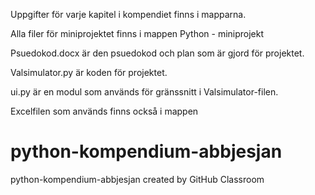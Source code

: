 Uppgifter för varje kapitel i kompendiet finns i mapparna.

Alla filer för miniprojektet finns i mappen  Python - miniprojekt

Psuedokod.docx är den psuedokod och plan som är gjord för projektet.

Valsimulator.py är koden för projektet.

ui.py är en modul som används för gränssnitt i Valsimulator-filen.

Excelfilen som används finns också i mappen 

# python-kompendium-abbjesjan
python-kompendium-abbjesjan created by GitHub Classroom
